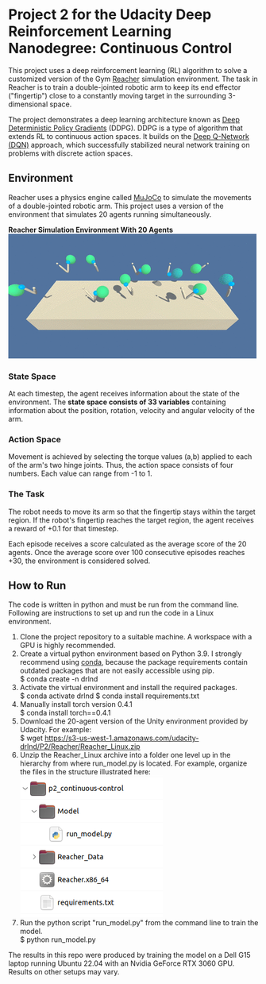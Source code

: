 # Project 2 for the Udacity Deep Reinforcement Learning Nanodegree: Continuous Control

This project uses a deep reinforcement learning (RL) algorithm to solve a customized version of the Gym [Reacher](https://www.gymlibrary.ml/environments/mujoco/reacher/) simulation environment. The task in Reacher is to train a double-jointed robotic arm to keep its end effector ("fingertip") close to a constantly moving target in the surrounding 3-dimensional space.

The project demonstrates a deep learning architecture known as [Deep Deterministic Policy Gradients](https://arxiv.org/abs/1509.02971) (DDPG). DDPG is a type of algorithm that extends RL to continuous action spaces. It builds on the [Deep Q-Network (DQN)](https://arxiv.org/abs/1312.5602) approach, which successfully stabilized neural network training on problems with discrete action spaces. 

## Environment

Reacher uses a physics engine called [MuJoCo](https://www.gymlibrary.ml/environments/mujoco/) to simulate the movements of a double-jointed robotic arm. This project uses a version of the environment that simulates 20 agents running simultaneously.

**Reacher Simulation Environment With 20 Agents**
![Reacher Simulation Environment](./images/reacher.gif)

### State Space

At each timestep, the agent receives information about the state of the environment. The **state space consists of 33 variables** containing information about the position, rotation, velocity and angular velocity of the arm. 

### Action Space
Movement is achieved by selecting the torque values (a,b) applied to each of the arm's two hinge joints. Thus, the action space consists of four numbers. Each value can range from -1 to 1.

### The Task

The robot needs to move its arm so that the fingertip stays within the target region. If the robot's fingertip reaches the target region, the agent receives a reward of +0.1 for that timestep.

Each episode receives a score calculated as the average score of the 20 agents. Once the average score over 100 consecutive episodes reaches +30, the environment is considered solved.     

## How to Run

The code is written in python and must be run from the command line.
Following are instructions to set up and run the code in a Linux environment. 

1. Clone the project repository to a suitable machine. A workspace with a GPU is highly recommended. 
2. Create a virtual python environment based on Python 3.9. I strongly recommend using [conda](https://docs.conda.io/en/latest/miniconda.html), because the package requirements contain outdated packages that are not easily accessible using pip.  
    $ conda create -n drlnd
3. Activate the virtual environment and install the required packages.  
    $ conda activate drlnd
    $ conda install requirements.txt
4. Manually install torch version 0.4.1  
    $ conda install torch==0.4.1
5. Download the 20-agent version of the Unity environment provided by Udacity. For example:  
    $ wget https://s3-us-west-1.amazonaws.com/udacity-drlnd/P2/Reacher/Reacher_Linux.zip
6. Unzip the Reacher_Linux archive into a folder one level up in the hierarchy from where run_model.py is located. For example, organize the files in the structure illustrated here:  
![](./images/file_structure.png)
7. Run the python script "run_model.py" from the command line to train the model.  
    $ python run_model.py

The results in this repo were produced by training the model on a Dell G15 laptop running Ubuntu 22.04 with an Nvidia GeForce RTX 3060 GPU. Results on other setups may vary.
